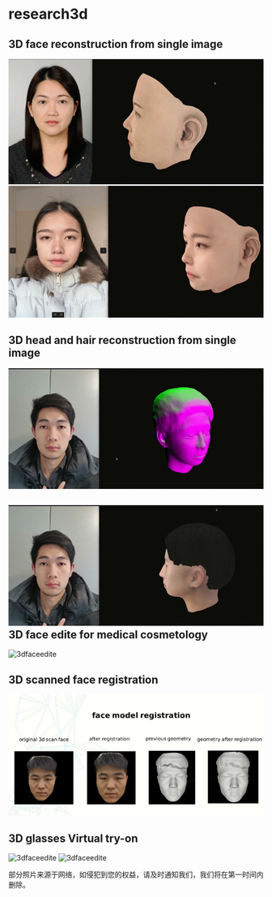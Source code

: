 # research3d

3D face reconstruction from single image
---------------------------------------------
![3dfaceedite](https://github.com/utc1205/research3d/blob/main/generateFace3D.gif)
![3dfaceedite](https://github.com/utc1205/research3d/blob/main/generateFace3D2.gif)

3D head and hair reconstruction from single image
---------------------------------------------------
![3dfaceedite](https://github.com/utc1205/research3d/blob/main/head_hair_geometry.gif)

![3dfaceedite](https://github.com/utc1205/research3d/blob/main/head_hair.gif)
3D face edite for medical cosmetology
--------------------------------------

![3dfaceedite](https://github.com/utc1205/research3d/blob/main/face3Dedite.gif)


3D scanned face registration
-------------------------------
![3dfaceedite](https://github.com/utc1205/research3d/blob/main/face_registration.gif)


3D glasses Virtual try-on
----------------------------------------
![3dfaceedite](https://github.com/utc1205/research3d/blob/main/landmarkdetection.gif)
![3dfaceedite](https://github.com/utc1205/research3d/blob/main/glass_try_on.gif)

部分照片来源于网络，如侵犯到您的权益，请及时通知我们，我们将在第一时间内删除。
